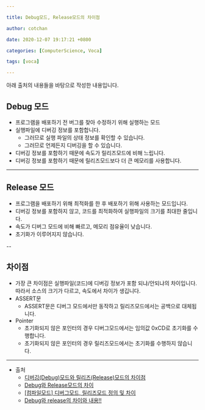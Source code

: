 ```yaml
---

title: Debug모드, Release모드의 차이점 

author: cotchan 

date: 2020-12-07 19:17:21 +0800 

categories: [ComputerScience, Voca]

tags: [voca]

---
```


아래 출처의 내용들을 바탕으로 작성한 내용입니다. 


## Debug 모드

+ 프로그램을 배포하기 전 버그를 찾아 수정하기 위해 실행하는 모드
+ 실행파일에 디버깅 정보를 포함합니다.
  + 그러므로 실행 파일의 상태 정보를 확인할 수 있습니다.
  + 그러므로 언제든지 디버깅을 할 수 있습니다.
+ 디버깅 정보를 포함하기 때문에 속도가 릴리즈모드에 비해 느립니다.
+ 디버깅 정보를 포함하기 때문에 릴리즈모드보다 더 큰 메모리를 사용합니다.


---


## Release 모드

+ 프로그램을 배포하기 위해 최적화를 한 후 배포하기 위해 사용하는 모드입니다.
+ 디버깅 정보를 포함하지 않고, 코드를 최적화하여 실행파일의 크기를 최대한 줄입니다.
+ 속도가 디버그 모드에 비해 빠르고, 메모리 점유율이 낮습니다.
+ 초기화가 이루어지지 않습니다.


--


## 차이점

+ 가장 큰 차이점은 실행파일(코드)에 디버깅 정보가 포함 되냐/안되냐의 차이입니다. 따라서 소스의 크기가 다르고, 속도에서 차이가 생깁니다.
+ ASSERT문
  + ASSERT문은 디버그 모드에서만 동작하고 릴리즈모드에서는 공백으로 대체됩니다. 
+ Pointer
  + 초기화되지 않은 포인터의 경우 디버그모드에서는 임의값 0xCD로 초기화를 수행합니다.
  + 초기화되지 않은 포인터의 경우 릴리즈모드에서는 초기화를 수행하지 않습니다.



---

+ 출처
  + [디버깅(Debug)모드와 릴리즈(Release)모드의 차이점](https://j2hworld.tistory.com/77)
  + [Debug와 Release모드의 차이](https://sossms.tistory.com/entry/Debug%EC%99%80-Release%EB%AA%A8%EB%93%9C%EC%9D%98-%EC%B0%A8%EC%9D%B4)
  + [[컴파일모드] 디버그모드, 릴리즈모드 정의 및 차이](https://m.blog.naver.com/PostView.nhn?blogId=helloworld8&logNo=220331020137&proxyReferer=https:%2F%2Fwww.google.com%2F)
  + [Debug와 release의 차이와 내용!!](https://chm706.tistory.com/entry/Debug%EC%99%80-release%EC%9D%98-%EC%B0%A8%EC%9D%B4%EC%99%80-%EB%82%B4%EC%9A%A9)
